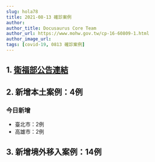 ```yaml
---
slug: hola78
title: 2021-08-13 確診案例
author: 
author_title: Docusaurus Core Team
author_url: https://www.mohw.gov.tw/cp-16-60809-1.html
author_image_url: 
tags: [covid-19, 0813 確診案例]
---
```


## 1. [衛福部公告連結](https://www.cdc.gov.tw/Bulletin/Detail/koz0rbDV2yhLLdSUW1t2Iw?typeid=9)

## 2. 新增本土案例：4例

### 今日新增
* 臺北市：2例
* 高雄市：2例

## 3. 新增境外移入案例：14例
